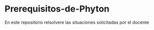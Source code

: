 # Prerequisitos-de-Phyton
En este repositorio relsolvere las situaciones solicitadas por el docente
